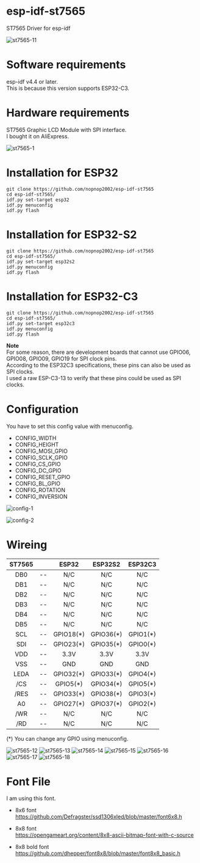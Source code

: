 # esp-idf-st7565
ST7565 Driver for esp-idf

![st7565-11](https://user-images.githubusercontent.com/6020549/93008588-62926800-f5b1-11ea-8752-fa042139acdc.JPG)

# Software requirements
esp-idf v4.4 or later.   
This is because this version supports ESP32-C3.   


# Hardware requirements

ST7565 Graphic LCD Module with SPI interface.   
I bought it on AliExpress.   

![st7565-1](https://user-images.githubusercontent.com/6020549/93008469-febb6f80-f5af-11ea-991e-e9d38df74b16.JPG)


# Installation for ESP32

```
git clone https://github.com/nopnop2002/esp-idf-st7565
cd esp-idf-st7565/
idf.py set-target esp32
idf.py menuconfig
idf.py flash
```

# Installation for ESP32-S2

```
git clone https://github.com/nopnop2002/esp-idf-st7565
cd esp-idf-st7565/
idf.py set-target esp32s2
idf.py menuconfig
idf.py flash
```

# Installation for ESP32-C3

```
git clone https://github.com/nopnop2002/esp-idf-st7565
cd esp-idf-st7565/
idf.py set-target esp32c3
idf.py menuconfig
idf.py flash
```

__Note__   
For some reason, there are development boards that cannot use GPIO06, GPIO08, GPIO09, GPIO19 for SPI clock pins.   
According to the ESP32C3 specifications, these pins can also be used as SPI clocks.   
I used a raw ESP-C3-13 to verify that these pins could be used as SPI clocks.   

# Configuration   
You have to set this config value with menuconfig.   
- CONFIG_WIDTH   
- CONFIG_HEIGHT   
- CONFIG_MOSI_GPIO   
- CONFIG_SCLK_GPIO   
- CONFIG_CS_GPIO   
- CONFIG_DC_GPIO   
- CONFIG_RESET_GPIO   
- CONFIG_BL_GPIO   
- CONFIG_ROTATION   
- CONFIG_INVERSION   

![config-1](https://user-images.githubusercontent.com/6020549/93008473-07ac4100-f5b0-11ea-940c-4bd7416f1ebf.jpg)

![config-2](https://user-images.githubusercontent.com/6020549/93008474-0aa73180-f5b0-11ea-9a5d-0ae4867a4fc4.jpg)

# Wireing  

|ST7565||ESP32|ESP32S2|ESP32C3|
|:-:|:-:|:-:|:-:|:-:|
|DB0|--|N/C|N/C|N/C|
|DB1|--|N/C|N/C|N/C|
|DB2|--|N/C|N/C|N/C|
|DB3|--|N/C|N/C|N/C|
|DB4|--|N/C|N/C|N/C|
|DB5|--|N/C|N/C|N/C|
|SCL|--|GPIO18(*)|GPIO36(*)|GPIO1(*)|
|SDI|--|GPIO23(*)|GPIO35(*)|GPIO0(*)|
|VDD|--|3.3V|3.3V|3.3V|
|VSS|--|GND|GND|GND|
|LEDA|--|GPIO32(*)|GPIO33(*)|GPIO4(*)|
|/CS|--|GPIO5(*)|GPIO34(*)|GPIO5(*)|
|/RES|--|GPIO33(*)|GPIO38(*)|GPIO3(*)|
|A0|--|GPIO27(*)|GPIO37(*)|GPIO2(*)|
|/WR|--|N/C|N/C|N/C|
|/RD|--|N/C|N/C|N/C|

(*) You can change any GPIO using menuconfig.   


![st7565-12](https://user-images.githubusercontent.com/6020549/93008589-63c39500-f5b1-11ea-8721-c6b276d3ceba.JPG)
![st7565-13](https://user-images.githubusercontent.com/6020549/93008590-64f4c200-f5b1-11ea-8948-9b56ec54bcec.JPG)
![st7565-14](https://user-images.githubusercontent.com/6020549/93008591-6625ef00-f5b1-11ea-9db4-f35876ab6c2f.JPG)
![st7565-15](https://user-images.githubusercontent.com/6020549/93008592-66be8580-f5b1-11ea-9311-0f5f6310d501.JPG)
![st7565-16](https://user-images.githubusercontent.com/6020549/93008593-66be8580-f5b1-11ea-9787-401ffb47f5b7.JPG)
![st7565-17](https://user-images.githubusercontent.com/6020549/93008595-67571c00-f5b1-11ea-93d7-0ca3b264ed9c.JPG)
![st7565-18](https://user-images.githubusercontent.com/6020549/93008597-67efb280-f5b1-11ea-9e0e-256bd5204bcd.JPG)


# Font File   
I am using this font.

- 8x6 font   
https://github.com/Defragster/ssd1306xled/blob/master/font6x8.h

- 8x8 font   
https://opengameart.org/content/8x8-ascii-bitmap-font-with-c-source

- 8x8 bold font   
https://github.com/dhepper/font8x8/blob/master/font8x8_basic.h
